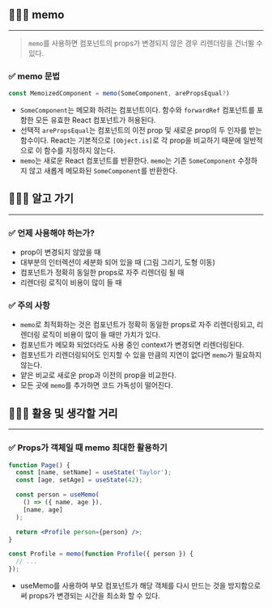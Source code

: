 ## 🧑🏻‍💻 memo

---

> `memo`를 사용하면 컴포넌트의 props가 변경되지 않은 경우 리렌더링을 건너뛸 수 있다.
> 

### ✅ memo 문법

```jsx
const MemoizedComponent = memo(SomeComponent, arePropsEqual?)
```

- `SomeComponent`는 메모화 하려는 컴포넌트이다. 함수와 `forwardRef` 컴포넌트를 포함한 모든 유효한 React 컴포넌트가 허용된다.
- 선택적 `arePropsEqual`는 컴포넌트의 이전 prop 및 새로운 prop의 두 인자를 받는 함수이다. React는 기본적으로 `[Object.is]`로 각 prop을 비교하기 때문에 일반적으로 이 함수를 지정하지 않는다.
- `memo`는 새로운 React 컴포넌트를 반환한다. `memo`는 기존 `SomeComponent` 수정하지 않고 새롭게 메모화된 `SomeComponent`를 반환한다.

## 🧑🏻‍💻 알고 가기

---

### ✅ 언제 사용해야 하는가?

- prop이 변경되지 않았을 때
- 대부분의 인터렉션이 세분화 되어 있을 때 (그림 그리기, 도형 이동)
- 컴포넌트가 정확히 동일한 props로 자주 리렌더링 될 때
- 리렌더링 로직이 비용이 많이 들 때

### ✅ 주의 사항

- `memo`로 최적화하는 것은 컴포넌트가 정확히 동일한 props로 자주 리렌더링되고, 리렌더링 로직이 비용이 많이 들 때만 가치가 있다.
- 컴포넌트가 메모화 되었더라도 사용 중인 context가 변경되면 리렌더링된다.
- 컴포넌트가 리렌더링되어도 인지할 수 있을 만큼의 지연이 없다면 `memo`가 필요하지 않는다.
- 얕은 비교로 새로운 prop과 이전의 prop을 비교한다.
- 모든 곳에 `memo`를 추가하면 코드 가독성이 떨어진다.

## 🧑🏻‍💻 활용 및 생각할 거리

---

### ✅ Props가 객체일 때 memo 최대한 활용하기

```jsx
function Page() {
  const [name, setName] = useState('Taylor');
  const [age, setAge] = useState(42);

  const person = useMemo(
    () => ({ name, age }),
    [name, age]
  );

  return <Profile person={person} />;
}

const Profile = memo(function Profile({ person }) {
  // ...
});
```

- useMemo를 사용하여 부모 컴포넌트가 해당 객체를 다시 만드는 것을 방지함으로써 props가 변경되는 시간을 최소화 할 수 있다.